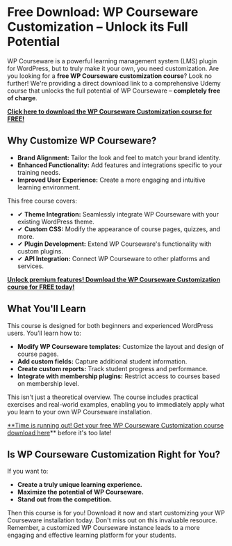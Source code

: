 # Free Download: WP Courseware Customization – Unlock its Full Potential

WP Courseware is a powerful learning management system (LMS) plugin for WordPress, but to truly make it your own, you need customization. Are you looking for a **free WP Courseware customization course**? Look no further! We're providing a direct download link to a comprehensive Udemy course that unlocks the full potential of WP Courseware – **completely free of charge**.

[**Click here to download the WP Courseware Customization course for FREE!**](https://udemywork.com/wp-courseware-customization)

## Why Customize WP Courseware?

*   **Brand Alignment:** Tailor the look and feel to match your brand identity.
*   **Enhanced Functionality:** Add features and integrations specific to your training needs.
*   **Improved User Experience:** Create a more engaging and intuitive learning environment.

This free course covers:

*   ✔ **Theme Integration:** Seamlessly integrate WP Courseware with your existing WordPress theme.
*   ✔ **Custom CSS:** Modify the appearance of course pages, quizzes, and more.
*   ✔ **Plugin Development:** Extend WP Courseware's functionality with custom plugins.
*   ✔ **API Integration:** Connect WP Courseware to other platforms and services.

[**Unlock premium features! Download the WP Courseware Customization course for FREE today!**](https://udemywork.com/wp-courseware-customization)

## What You'll Learn

This course is designed for both beginners and experienced WordPress users. You’ll learn how to:

*   **Modify WP Courseware templates:** Customize the layout and design of course pages.
*   **Add custom fields:** Capture additional student information.
*   **Create custom reports:** Track student progress and performance.
*   **Integrate with membership plugins:** Restrict access to courses based on membership level.

This isn't just a theoretical overview. The course includes practical exercises and real-world examples, enabling you to immediately apply what you learn to your own WP Courseware installation.

[**Time is running out! Get your free WP Courseware Customization course download here](https://udemywork.com/wp-courseware-customization)** before it's too late!

## Is WP Courseware Customization Right for You?

If you want to:

*   **Create a truly unique learning experience.**
*   **Maximize the potential of WP Courseware.**
*   **Stand out from the competition.**

Then this course is for you! Download it now and start customizing your WP Courseware installation today. Don't miss out on this invaluable resource. Remember, a customized WP Courseware instance leads to a more engaging and effective learning platform for your students.
